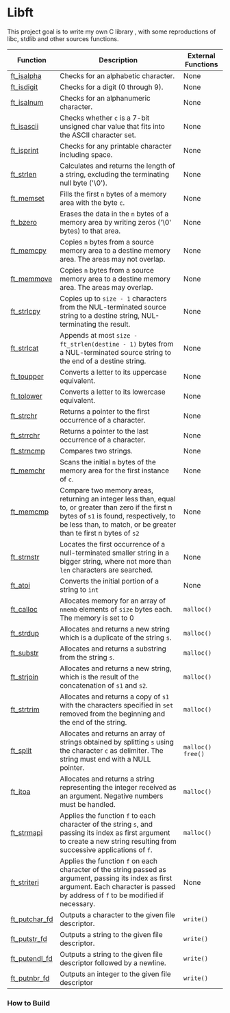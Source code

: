 # Libft
This project goal is to write my own C library , with some reproductions of libc, stdlib and other sources functions.

| Function                       | Description                                                                                                                                                                                                          | External Functions   |
| ------------------------------ | -------------------------------------------------------------------------------------------------------------------------------------------------------------------------------------------------------------------- | -------------------- |
| [ft_isalpha](ft_isalpha.c)     | Checks for an alphabetic character.                                                                                                                                                                                  | None                  |
| [ft_isdigit](ft_isdigit.c)     | Checks for a digit (0 through 9).                                                                                                                                                                                    | None                  |
| [ft_isalnum](ft_isalnum.c)     | Checks for an alphanumeric character.                                                                                                                                                                                | None                  |
| [ft_isascii](ft_isascii.c)     | Checks whether `c` is a 7-bit unsigned char value that fits into the ASCII character set.                                                                                                                            | None                  |
| [ft_isprint](ft_isprint.c)     | Checks for any printable character including space.                                                                                                                                                                  | None                  |
| [ft_strlen](ft_strlen.c)       | Calculates and returns the length of a string, excluding the terminating null byte ('\\0').                                                                                                                          | None                  |
| [ft_memset](ft_memset.c)       | Fills the first `n` bytes of a memory area with the byte `c`.                                                                                                                                                        | None                  |
| [ft_bzero](ft_bzero.c)         | Erases the data in the `n` bytes of a memory area by writing zeros ('\\0' bytes) to that area.                                                                                                                       | None                  |
| [ft_memcpy](ft_memcpy)         | Copies `n` bytes from a source memory area to a destine memory area. The areas may not overlap.                                                                                                                      | None                  |
| [ft_memmove](ft_memmove)       | Copies `n` bytes from a source memory area to a destine memory area. The areas may overlap.                                                                                                                          | None                  |
| [ft_strlcpy](ft_strlcpy)       | Copies up to `size - 1` characters from the NUL-terminated source string to a destine string, NUL-terminating the result.                                                                                            | None                  |
| [ft_strlcat](ft_strlcat)       | Appends at most `size - ft_strlen(destine - 1)` bytes from a NUL-terminated source string to the end of a destine string.                                                                                            | None                  |
| [ft_toupper](ft_toupper.c)     | Converts a letter to its uppercase equivalent.                                                                                                                                                                       | None                  |
| [ft_tolower](ft_tolower.c)     | Converts a letter to its lowercase equivalent.                                                                                                                                                                       | None                  |
| [ft_strchr](ft_strchr.c)       | Returns a pointer to the first occurrence of a character.                                                                                                                                                            | None                  |
| [ft_strrchr](ft_strrchr.c)     | Returns a pointer to the last occurrence of a character.                                                                                                                                                             | None                  |
| [ft_strncmp](ft_strncmp.c)     | Compares two strings.                                                                                                                                                                                                | None                  |
| [ft_memchr](ft_memchr.c)       | Scans the initial `n` bytes of the memory area for the first instance of `c`.                                                                                                                                        | None                  |
| [ft_memcmp](ft_memcmp.c)       | Compare two memory areas, returning an integer less than, equal to, or greater than zero if the first n bytes of `s1` is found, respectively, to be less than, to match, or be greater than te first n bytes of `s2` | None                  |
| [ft_strnstr](ft_strnstr.c)     | Locates the first occurrence of a null-terminated smaller string in a bigger string, where not more than `len` characters are searched.                                                                              | None                  |
| [ft_atoi](ft_atoi.c)           | Converts the initial portion of a string to `int`                                                                                                                                                                    | None                  |
| [ft_calloc](ft_calloc.c)       | Allocates memory for an array of `nmemb` elements of `size` bytes each. The memory is set to 0                                                                                                                       | `malloc()`            |
| [ft_strdup](ft_strdup.c)       | Allocates and returns a new string which is a duplicate of the string `s`.                                                                                                                                           | `malloc()`            |
| [ft_substr](ft_substr.c)       | Allocates and returns a substring from the string `s`.                                                                                                                                                               | `malloc()`            |
| [ft_strjoin](ft_strjoin.c)     | Allocates and returns a new string, which is the result of the concatenation of `s1` and `s2`.                                                                                                                       | `malloc()`            |
| [ft_strtrim](ft_strtrim.c)     | Allocates and returns a copy of `s1` with the characters specified in `set` removed from the beginning and the end of the string.                                                                                    | `malloc()`            |
| [ft_split](ft_split.c)         | Allocates and returns an array of strings obtained by splitting `s` using the character `c` as delimiter. The string must end with a NULL pointer.                                                                   | `malloc()` `free()`   |
| [ft_itoa](ft_itoa.c)           | Allocates and returns a string representing the integer received as an argument. Negative numbers must be handled.                                                                                                   | `malloc()`            |
| [ft_strmapi](ft_strmapi)       | Applies the function `f` to each character of the string `s`, and passing its index as first argument to create a new string resulting from successive applications of `f`.                                          | `malloc()`            |
| [ft_striteri](ft_striteri)     | Applies the function `f` on each character of the string passed as argument, passing its index as first argument. Each character is passed by address of `f` to be modified if necessary.                            | None                  |
| [ft_putchar_fd](ft_putchar_fd) | Outputs a character to the given file descriptor.                                                                                                                                                                    | `write()`             |
| [ft_putstr_fd](ft_putstr_fd)   | Outputs a string to the given file descriptor.                                                                                                                                                                       | `write()`             |
| [ft_putendl_fd](ft_putendl_fd) | Outputs a string to the given file descriptor followed by a newline.                                                                                                                                                 | `write()`             |
| [ft_putnbr_fd](ft_putnbr_fd)   | Outputs an integer to the given file descriptor                                                                                                                                                                      | `write()`             |


### How to Build

